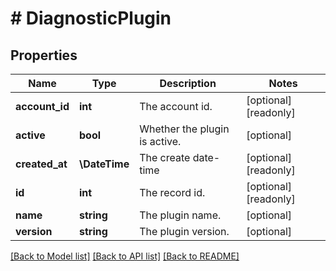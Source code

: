 # # DiagnosticPlugin

## Properties

Name | Type | Description | Notes
------------ | ------------- | ------------- | -------------
**account_id** | **int** | The account id. | [optional] [readonly]
**active** | **bool** | Whether the plugin is active. | [optional]
**created_at** | **\DateTime** | The create date-time | [optional] [readonly]
**id** | **int** | The record id. | [optional] [readonly]
**name** | **string** | The plugin name. | [optional]
**version** | **string** | The plugin version. | [optional]

[[Back to Model list]](../../README.md#models) [[Back to API list]](../../README.md#endpoints) [[Back to README]](../../README.md)
